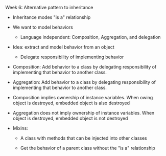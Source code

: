 Week 6: Alternative pattern to inheritance

-   Inheritance modes "is a" relationship

-   We want to model behaviors

    -   Language independent: Composition, Aggregation, and delegation

-   Idea: extract and model behavior from an object

    -   Delegate responsibility of implementing behavior

-   Composition: Add behavior to a class by delegating responsibility of
    implementing that behavior to another class.

-   Aggregation: Add behavior to a class by delegating responsibility of
    implementing that behavior to another class.

-   Composition implies ownership of instance variables. When owing
    object is destroyed, embedded object is also destroyed

-   Aggregation does not imply ownership of instance variables. When
    object is destroyed, embedded object is not destroyed

-   Mixins:

    -   A class with methods that can be injected into other classes

    -   Get the behavior of a parent class without the "is a"
        relationship
